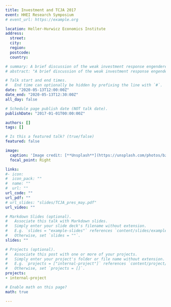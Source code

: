 ```yaml
---
title: Investment and TCJA 2017
event: HHEI Research Symposium
# event_url: https://example.org

location: Heller-Hurwicz Economics Institute
address:
  street: 
  city: 
  region: 
  postcode: 
  country: 

# summary: A brief discussion of the weak investment response engendered by the passage of the Tax Cuts and Jobs Act 2017 using initial findings from 10-K data filed by C corporations with the SEC.
# abstract: "A brief discussion of the weak investment response engendered by the passage of the Tax Cuts and Jobs Act (TCJA) 2017 using initial findings from 10-K data filed by C corporations with the SEC. Following the passage of TCJA, it was widely thought that investment would increase because many provisions were favorable to increased investment, including a reduced statutory tax rate and 100% bonus depreciation for a limited period of time. But investment did not rise as much as predicted. I supply a few potential explanations for this: effective tax rates did not change much for major corporations, investment elasticities from other tax cuts were improperly applied, and political economy considerations were not considered enough."

# Talk start and end times.
#   End time can optionally be hidden by prefixing the line with `#`.
date: "2020-05-13T12:00:00Z"
date_end: "2020-05-13T12:30:00Z"
all_day: false

# Schedule page publish date (NOT talk date).
publishDate: "2017-01-01T00:00:00Z"

authors: []
tags: []

# Is this a featured talk? (true/false)
featured: false

image:
  caption: 'Image credit: [**Unsplash**](https://unsplash.com/photos/bzdhc5b3Bxs)'
  focal_point: Right

links:
#- icon: 
#  icon_pack: ""
#  name: ""
#  url: ""
url_code: ""
url_pdf: ""
# url_slides: "slides/TCJA_pres_may.pdf"
url_video: ""

# Markdown Slides (optional).
#   Associate this talk with Markdown slides.
#   Simply enter your slide deck's filename without extension.
#   E.g. `slides = "example-slides"` references `content/slides/example-slides.md`.
#   Otherwise, set `slides = ""`.
slides: ""

# Projects (optional).
#   Associate this post with one or more of your projects.
#   Simply enter your project's folder or file name without extension.
#   E.g. `projects = ["internal-project"]` references `content/project/deep-learning/index.md`.
#   Otherwise, set `projects = []`.
projects:
- internal-project

# Enable math on this page?
math: true

---
```


